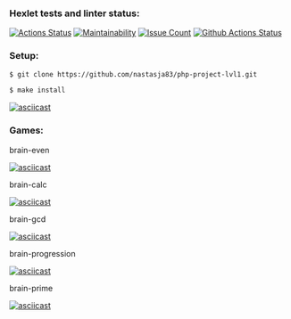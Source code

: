 ### Hexlet tests and linter status:

[![Actions Status](https://github.com/nastasja83/php-project-lvl1/workflows/hexlet-check/badge.svg)](https://github.com/nastasja83/php-project-lvl1/actions)
[![Maintainability](https://codeclimate.com/github/nastasja83/php-project-lvl1/badges/gpa.svg)](https://codeclimate.com/github/nastasja83/php-project-lvl1)
[![Issue Count](https://codeclimate.com/github/nastasja83/php-project-lvl1/badges/issue_count.svg)](https://codeclimate.com/github/nastasja83/php-project-lvl1/issues)
[![Github Actions Status](https://github.com/nastasja83/php-project-lvl1/workflows/PHP%20CI/badge.svg)](https://github.com/nastasja83/php-project-lvl1/actions)
### Setup:
```sh
$ git clone https://github.com/nastasja83/php-project-lvl1.git

$ make install
```
[![asciicast](https://asciinema.org/a/386641.svg)](https://asciinema.org/a/386641)
### Games:

brain-even

[![asciicast](https://asciinema.org/a/386643.svg)](https://asciinema.org/a/386643)

brain-calc

[![asciicast](https://asciinema.org/a/386640.svg)](https://asciinema.org/a/386640)

brain-gcd

[![asciicast](https://asciinema.org/a/386667.svg)](https://asciinema.org/a/386667)

brain-progression

[![asciicast](https://asciinema.org/a/386938.svg)](https://asciinema.org/a/386938)

brain-prime

[![asciicast](https://asciinema.org/a/386960.svg)](https://asciinema.org/a/386960)
